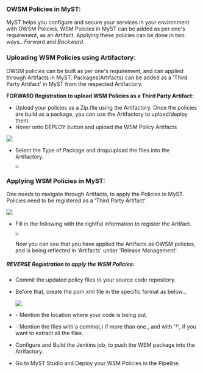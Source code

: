 ### OWSM Policies in MyST:

MyST helps you configure and secure your services in your environment with OWSM Policies. WSM Policies in MyST can be added as per one's requirement, as an Artifact. Applying these policies can be done in two ways.. *Forward* and *Backward*.



### Uploading WSM Policies using Artifactory:

OWSM policies can be built as per one's requirement, and can applied through Artifacts in MyST. Packages(Artifacts) can be added as a 'Third Party Artifact' in MyST from the respected Artifactory. 

**FORWARD Registration to upload WSM Policies as a Third Party Artifact:**

- Upload your policies as a Zip.file using the Artifactory. Once the policies are build as a package, you can use the Artifactory to upload/deploy them.
- Hover onto DEPLOY button and upload the WSM Policy Artifacts

![](\img\howto-register-owsm-artifactory.jpg)



- Select the Type of Package and drop/upload the files into the Artifactory.

  
  
  <img src="\img\owsm-deploy-method.jpg" style="zoom:50%;" />
  
  

### Applying WSM Policies in MyST:

One needs to navigate through Artifacts, to apply the Policies in MyST. Policies need to be registered as a 'Third Party Artifact'.

![](\img\owsm-register-artifact.jpg)



- Fill in the following with the rightful information to register the Artifact.

  <img src="\img\owsm-artifact-properties.jpg" style="zoom:50%;" />

  Now you can see that you have applied the Artifacts as OWSM policies, and is being reflected in 'Artifacts' under 'Release Management'.

##### **REVERSE Registration  to apply the WSM Policies:**

- Commit the updated policy files to your source code repository.

- Before that, create the pom.xml file in the specific format as below...

  ![](\img\owsm-pom-file.JPG)

- <directory> - Mention the location where your code is being put.

- <extrac-files> - Mention the files with a comma(,) if more than one., and with '*', if you want to extract all the files.

- Configure and Build the Jenkins job, to push the WSM package into the Atrifactory.

- Go to MyST Studio and Deploy your WSM Policies in the Pipeline.